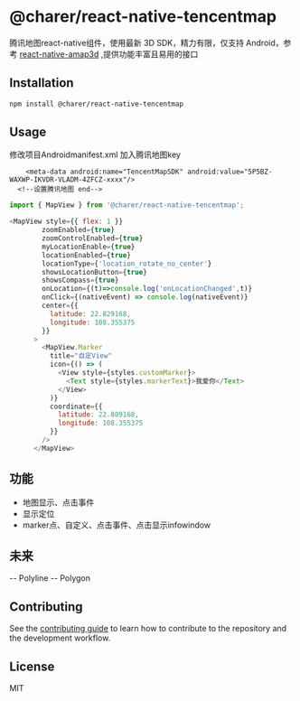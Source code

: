 # @charer/react-native-tencentmap

腾讯地图react-native组件，使用最新 3D SDK，精力有限，仅支持 Android，参考 [react-native-amap3d](https://github.com/qiuxiang/react-native-amap3d) ,提供功能丰富且易用的接口

## Installation

```sh
npm install @charer/react-native-tencentmap
```

## Usage
修改项目Androidmanifest.xml 加入腾讯地图key
<!--设置腾讯地图-->
        <meta-data android:name="TencentMapSDK" android:value="5P5BZ-WAXWP-IKVDR-VLADM-4ZFCZ-xxxx"/>
      <!--设置腾讯地图 end-->
<!--设置腾讯地图-->
<!-- marker点击事件从地图onClick出 -->
```js
import { MapView } from '@charer/react-native-tencentmap';

<MapView style={{ flex: 1 }}
        zoomEnabled={true}
        zoomControlEnabled={true}
        myLocationEnable={true}
        locationEnabled={true}
        locationType={'location_rotate_no_center'}
        showsLocationButton={true}
        showsCompass={true}
        onLocation={(t)=>console.log('onLocationChanged',t)}
        onClick={(nativeEvent) => console.log(nativeEvent)}
        center={{
          latitude: 22.829168,
          longitude: 108.355375
        }}
      >
        <MapView.Marker
          title="自定View"
          icon={() => (
            <View style={styles.customMarker}>
              <Text style={styles.markerText}>我爱你</Text>
            </View>
          )}
          coordinate={{
            latitude: 22.809168,
            longitude: 108.355375
          }}
        />
      </MapView>
```
## 功能
- 地图显示、点击事件
- 显示定位
- marker点、自定义、点击事件、点击显示infowindow

## 未来
-- Polyline
-- Polygon

## Contributing

See the [contributing guide](CONTRIBUTING.md) to learn how to contribute to the repository and the development workflow.

## License

MIT
